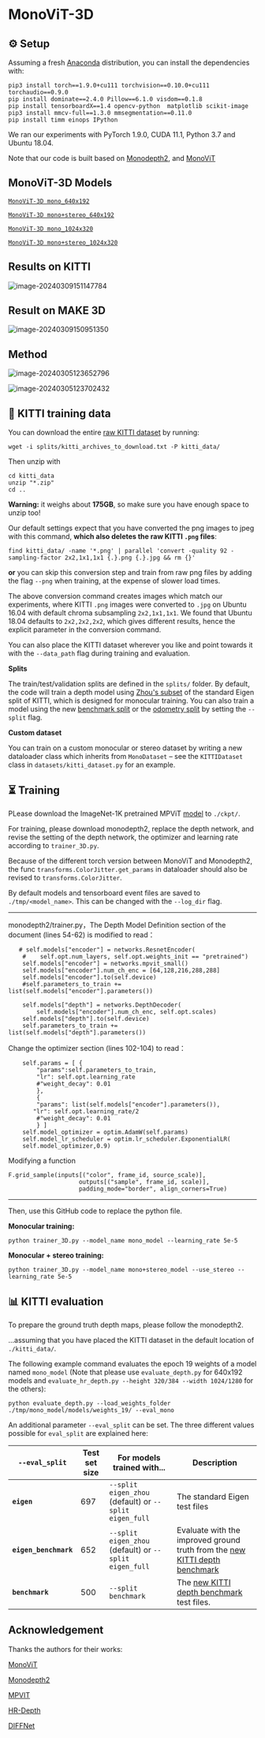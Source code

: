 # MonoViT-3D

## ⚙️ Setup

Assuming a fresh [Anaconda](https://www.anaconda.com/download/) distribution, you can install the dependencies with:
```shell
pip3 install torch==1.9.0+cu111 torchvision==0.10.0+cu111 torchaudio==0.9.0
pip install dominate==2.4.0 Pillow==6.1.0 visdom==0.1.8
pip install tensorboardX==1.4 opencv-python  matplotlib scikit-image
pip3 install mmcv-full==1.3.0 mmsegmentation==0.11.0  
pip install timm einops IPython
```
We ran our experiments with PyTorch 1.9.0, CUDA 11.1, Python 3.7 and Ubuntu 18.04.

Note that our code is built based on [Monodepth2](https://github.com/nianticlabs/monodepth2), and [MonoViT](https://github.com/zxcqlf/MonoViT)

## MonoViT-3D Models
[`MonoViT-3D mono_640x192`](https://drive.google.com/drive/folders/1PBzqv8lqacdLNPLFsKrzwTnd8-d__nlR?usp=sharing)

[`MonoViT-3D mono+stereo_640x192`](https://drive.google.com/drive/folders/1i6xRWc3gZ_1uKe1rqWt7KD_xAFSMVSSA?usp=sharing)

[`MonoViT-3D mono_1024x320`](https://drive.google.com/drive/folders/140WhmjS4mxh0zggGBL-pavOgd0hkLtX0?usp=sharing)

[`MonoViT-3D mono+stereo_1024x320`](https://drive.google.com/drive/folders/177D41NpG3Nx5pC2TXTHecFMKPbpTb-ot?usp=sharing)

## Results on KITTI

![image-20240309151147784](./assets/image-20240309151147784.png)


## Result on MAKE 3D

![image-20240309150951350](./assets/image-20240309150951350.png)

## Method

![image-20240305123652796](./assets/image-20240305123652796.png)

![image-20240305123702432](./assets/image-20240305123702432.png)



## 💾 KITTI training data

You can download the entire [raw KITTI dataset](http://www.cvlibs.net/datasets/kitti/raw_data.php) by running:
```shell
wget -i splits/kitti_archives_to_download.txt -P kitti_data/
```
Then unzip with
```shell
cd kitti_data
unzip "*.zip"
cd ..
```
**Warning:** it weighs about **175GB**, so make sure you have enough space to unzip too!

Our default settings expect that you have converted the png images to jpeg with this command, **which also deletes the raw KITTI `.png` files**:
```shell
find kitti_data/ -name '*.png' | parallel 'convert -quality 92 -sampling-factor 2x2,1x1,1x1 {.}.png {.}.jpg && rm {}'
```
**or** you can skip this conversion step and train from raw png files by adding the flag `--png` when training, at the expense of slower load times.

The above conversion command creates images which match our experiments, where KITTI `.png` images were converted to `.jpg` on Ubuntu 16.04 with default chroma subsampling `2x2,1x1,1x1`.
We found that Ubuntu 18.04 defaults to `2x2,2x2,2x2`, which gives different results, hence the explicit parameter in the conversion command.

You can also place the KITTI dataset wherever you like and point towards it with the `--data_path` flag during training and evaluation.

**Splits**

The train/test/validation splits are defined in the `splits/` folder.
By default, the code will train a depth model using [Zhou's subset](https://github.com/tinghuiz/SfMLearner) of the standard Eigen split of KITTI, which is designed for monocular training.
You can also train a model using the new [benchmark split](http://www.cvlibs.net/datasets/kitti/eval_depth.php?benchmark=depth_prediction) or the [odometry split](http://www.cvlibs.net/datasets/kitti/eval_odometry.php) by setting the `--split` flag.


**Custom dataset**

You can train on a custom monocular or stereo dataset by writing a new dataloader class which inherits from `MonoDataset` – see the `KITTIDataset` class in `datasets/kitti_dataset.py` for an example.


## ⏳ Training

PLease download the ImageNet-1K pretrained MPViT [model](https://dl.dropbox.com/s/y3dnmmy8h4npz7a/mpvit_small.pth) to `./ckpt/`.

For training, please download monodepth2, replace the depth network, and revise the setting of the depth network, the optimizer and learning rate according to `trainer_3D.py`. 

Because of the different torch version between MonoViT and Monodepth2, the func `transforms.ColorJitter.get_params` in dataloader should also be revised to `transforms.ColorJitter`.

By default models and tensorboard event files are saved to `./tmp/<model_name>`.
This can be changed with the `--log_dir` flag.

-------

monodepth2/trainer.py，The Depth Model Definition section of the document (lines 54-62) is modified to read：

       # self.models["encoder"] = networks.ResnetEncoder(
        #    self.opt.num_layers, self.opt.weights_init == "pretrained")
        self.models["encoder"] = networks.mpvit_small()
        self.models["encoder"].num_ch_enc = [64,128,216,288,288]
        self.models["encoder"].to(self.device)
        #self.parameters_to_train += list(self.models["encoder"].parameters())
     
        self.models["depth"] = networks.DepthDecoder(
            self.models["encoder"].num_ch_enc, self.opt.scales)
        self.models["depth"].to(self.device)
        self.parameters_to_train += list(self.models["depth"].parameters())
Change the optimizer section (lines 102-104) to read：

        self.params = [ {
            "params":self.parameters_to_train, 
            "lr": self.opt.learning_rate
            #"weight_decay": 0.01
            },
            {
            "params": list(self.models["encoder"].parameters()), 
           "lr": self.opt.learning_rate/2
            #"weight_decay": 0.01
            } ]
        self.model_optimizer = optim.AdamW(self.params)
        self.model_lr_scheduler = optim.lr_scheduler.ExponentialLR(
    	self.model_optimizer,0.9)
Modifying a function

```
F.grid_sample(inputs[("color", frame_id, source_scale)],
                    outputs[("sample", frame_id, scale)],
                    padding_mode="border", align_corners=True)
```

-----

Then, use this GitHub code to replace the python file.

**Monocular training:**

```shell
python trainer_3D.py --model_name mono_model --learning_rate 5e-5
```

**Monocular + stereo training:**
```shell
python trainer_3D.py --model_name mono+stereo_model --use_stereo --learning_rate 5e-5
```

## 📊 KITTI evaluation

To prepare the ground truth depth maps, please follow the monodepth2.

...assuming that you have placed the KITTI dataset in the default location of `./kitti_data/`.

The following example command evaluates the epoch 19 weights of a model named `mono_model` (Note that please use `evaluate_depth.py` for 640x192 models and `evaluate_hr_depth.py --height 320/384 --width 1024/1280` for the others):
```shell
python evaluate_depth.py --load_weights_folder ./tmp/mono_model/models/weights_19/ --eval_mono
```

An additional parameter `--eval_split` can be set.
The three different values possible for `eval_split` are explained here:

| `--eval_split`        | Test set size | For models trained with... | Description  |
|-----------------------|---------------|----------------------------|--------------|
| **`eigen`**           | 697           | `--split eigen_zhou` (default) or `--split eigen_full` | The standard Eigen test files |
| **`eigen_benchmark`** | 652           | `--split eigen_zhou` (default) or `--split eigen_full`  | Evaluate with the improved ground truth from the [new KITTI depth benchmark](http://www.cvlibs.net/datasets/kitti/eval_depth.php?benchmark=depth_prediction) |
| **`benchmark`**       | 500           | `--split benchmark`        | The [new KITTI depth benchmark](http://www.cvlibs.net/datasets/kitti/eval_depth.php?benchmark=depth_prediction) test files. |

## Acknowledgement
Thanks the authors for their works:

[MonoViT](https://github.com/zxcqlf/MonoViT)

[Monodepth2](https://github.com/nianticlabs/monodepth2)

[MPVIT](https://github.com/youngwanLEE/MPViT)

[HR-Depth](https://github.com/shawLyu/HR-Depth)

[DIFFNet](https://github.com/brandleyzhou/DIFFNet)
